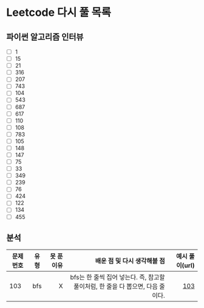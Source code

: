 # Leetcode 다시 풀 목록

## 파이썬 알고리즘 인터뷰

-   [ ] 1
-   [ ] 15
-   [ ] 21
-   [ ] 316
-   [ ] 207
-   [ ] 743
-   [ ] 104
-   [ ] 543
-   [ ] 687
-   [ ] 617
-   [ ] 110
-   [ ] 108
-   [ ] 783
-   [ ] 105
-   [ ] 148
-   [ ] 147
-   [ ] 75
-   [ ] 33
-   [ ] 349
-   [ ] 239
-   [ ] 76
-   [ ] 424
-   [ ] 122
-   [ ] 134
-   [ ] 455

## 분석

| 문제번호 | 유형 | 못 푼 이유 |                                                     배운 점 및 다시 생각해볼 점 |                                                                                                                                                                         예시 풀이(url) |
| -------- | :--: | ---------: | ------------------------------------------------------------------------------: | -------------------------------------------------------------------------------------------------------------------------------------------------------------------------------------: |
| 103      | bfs  |          X | bfs는 한 줄씩 집어 넣는다. 즉, 참고할 풀이처럼, 한 줄을 다 뽑으면, 다음 줄이다. | [103](https://leetcode.com/problems/binary-tree-zigzag-level-order-traversal/discuss/33825/c%2B%2B-5ms-version%3A-one-queue-and-without-reverse-operation-by-using-size-of-each-level) |
